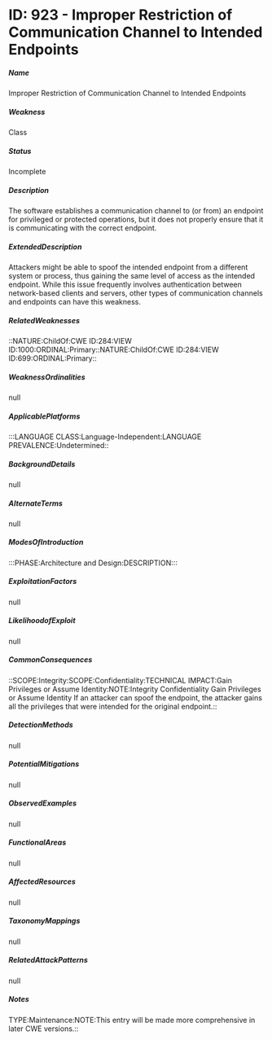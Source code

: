 # ID: 923 - Improper Restriction of Communication Channel to Intended Endpoints
<h5>Name</h5>Improper Restriction of Communication Channel to Intended Endpoints
<h5>Weakness</h5>Class
<h5>Status</h5>Incomplete
<h5>Description</h5>The software establishes a communication channel to (or from) an endpoint for privileged or protected operations, but it does not properly ensure that it is communicating with the correct endpoint.
<h5>ExtendedDescription</h5>Attackers might be able to spoof the intended endpoint from a different system or process, thus gaining the same level of access as the intended endpoint. While this issue frequently involves authentication between network-based clients and servers, other types of communication channels and endpoints can have this weakness.
<h5>RelatedWeaknesses</h5>::NATURE:ChildOf:CWE ID:284:VIEW ID:1000:ORDINAL:Primary::NATURE:ChildOf:CWE ID:284:VIEW ID:699:ORDINAL:Primary::
<h5>WeaknessOrdinalities</h5>null
<h5>ApplicablePlatforms</h5>:::LANGUAGE CLASS:Language-Independent:LANGUAGE PREVALENCE:Undetermined::
<h5>BackgroundDetails</h5>null
<h5>AlternateTerms</h5>null
<h5>ModesOfIntroduction</h5>:::PHASE:Architecture and Design:DESCRIPTION:::
<h5>ExploitationFactors</h5>null
<h5>LikelihoodofExploit</h5>null
<h5>CommonConsequences</h5>::SCOPE:Integrity:SCOPE:Confidentiality:TECHNICAL IMPACT:Gain Privileges or Assume Identity:NOTE:Integrity Confidentiality Gain Privileges or Assume Identity If an attacker can spoof the endpoint, the attacker gains all the privileges that were intended for the original endpoint.::
<h5>DetectionMethods</h5>null
<h5>PotentialMitigations</h5>null
<h5>ObservedExamples</h5>null
<h5>FunctionalAreas</h5>null
<h5>AffectedResources</h5>null
<h5>TaxonomyMappings</h5>null
<h5>RelatedAttackPatterns</h5>null
<h5>Notes</h5>TYPE:Maintenance:NOTE:This entry will be made more comprehensive in later CWE versions.::

